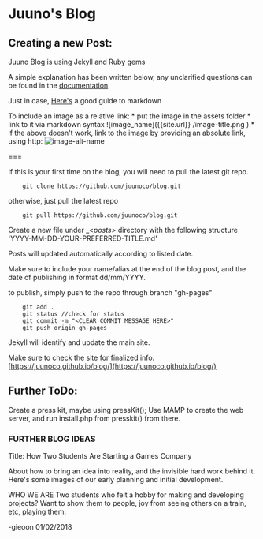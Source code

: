 # Juuno's Blog

## Creating a new Post:

Juuno Blog is using Jekyll and Ruby gems

A simple explanation has been written below, any unclarified questions can be found in the [documentation](https://jekyllrb.com/docs/usage/)

Just in case, [Here's](https://github.com/adam-p/markdown-here/wiki/Markdown-Cheatsheet) a good guide to markdown 

To include an image as a relative link:
	* put the image in the assets folder
	* link to it via markdown syntax ![image_name]({{site.url}} /image-title.png )
	* if the above doesn't work, link to the image by providing an absolute link, using http:
	![image-alt-name](http://juunoco.github.io/blog/assets/img/dog_meditation2.png)
	
===

If this is your first time on the blog, you will need to pull the latest git repo.
```
	git clone https://github.com/juunoco/blog.git
```

otherwise, just pull the latest repo
```
	git pull https://github.com/juunoco/blog.git
```

Create a new file under _<_posts>_ directory with the following structure
'YYYY-MM-DD-YOUR-PREFERRED-TITLE.md'

Posts will updated automatically according to listed date.	

Make sure to include your name/alias at the end of the blog post, and the date of publishing in format dd/mm/YYYY.

to publish, simply push to the repo through branch "gh-pages"
```
	git add .
	git status //check for status
	git commit -m "<CLEAR COMMIT MESSAGE HERE>"
	git push origin gh-pages
``` 

Jekyll will identify and update the main site.

Make sure to check the site for finalized info.
[https://juunoco.github.io/blog/](https://juunoco.github.io/blog/)


## Further ToDo:

Create a press kit, maybe using pressKit();
Use MAMP to create the web server, and run install.php from presskit() from there.


### FURTHER BLOG IDEAS

Title:
How Two Students Are Starting a Games Company

About how to bring an idea into reality, and the invisible hard work behind it.
Here's some images of our early planning and initial development.

WHO WE ARE
Two students who felt a hobby for making and developing projects?
Want to show them to people, joy from seeing others on a train, etc, playing them.


-gieoon 01/02/2018
